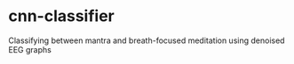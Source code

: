 # cnn-classifier
Classifying between mantra and breath-focused meditation using denoised EEG graphs
